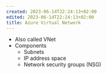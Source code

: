```yaml
---
created: 2023-06-14T22:24:13+02:00
edited: 2023-06-14T22:24:13+02:00
title: Azure Virtual Network
---
```



- Also called VNet
- Components 
  - Subnets
  - IP address space
  - Network security groups (NSG)
